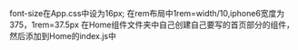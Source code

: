 font-size在App.css中设为16px;
在rem布局中1rem=width/10,iphone6宽度为375，1rem=37.5px
在Home组件文件夹中自己创建自己要写的首页部分的组件，然后添加到Home的index.js中
